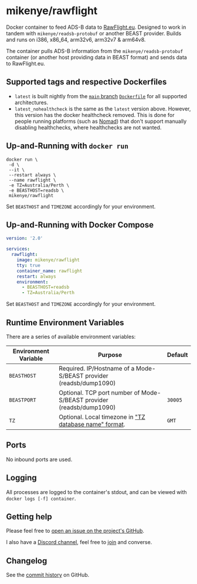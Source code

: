 # mikenye/rawflight

Docker container to feed ADS-B data to [RawFlight.eu](https://rawflight.eu). Designed to work in tandem with `mikenye/readsb-protobuf` or another BEAST provider. Builds and runs on i386, x86_64, arm32v6, arm32v7 & arm64v8.

The container pulls ADS-B information from the `mikenye/readsb-protobuf` container (or another host providing data in BEAST format) and sends data to RawFlight.eu.

## Supported tags and respective Dockerfiles

* `latest` is built nightly from the [`main` branch](https://github.com/mikenye/docker-rawflight/tree/main) [`Dockerfile`](https://github.com/mikenye/docker-rawflight/blob/main/Dockerfile) for all supported architectures.
* `latest_nohealthcheck` is the same as the `latest` version above. However, this version has the docker healthcheck removed. This is done for people running platforms (such as [Nomad](https://www.nomadproject.io)) that don't support manually disabling healthchecks, where healthchecks are not wanted.

## Up-and-Running with `docker run`

```shell
docker run \
 -d \
 --it \
 --restart always \
 --name rawflight \
 -e TZ=Australia/Perth \
 -e BEASTHOST=readsb \
 mikenye/rawflight
```

Set `BEASTHOST` and `TIMEZONE` accordingly for your environment.

## Up-and-Running with Docker Compose

```yaml
version: '2.0'

services:
  rawflight:
    image: mikenye/rawflight
    tty: true
    container_name: rawflight
    restart: always
    environment:
      - BEASTHOST=readsb
      - TZ=Australia/Perth
```

Set `BEASTHOST` and `TIMEZONE` accordingly for your environment.

## Runtime Environment Variables

There are a series of available environment variables:

| Environment Variable | Purpose                                                                  | Default |
| -------------------- | ------------------------------------------------------------------------ | ------- |
| `BEASTHOST`          | Required. IP/Hostname of a Mode-S/BEAST provider (readsb/dump1090)       |         |
| `BEASTPORT`          | Optional. TCP port number of Mode-S/BEAST provider (readsb/dump1090)     | `30005` |
| `TZ`                 | Optional. Local timezone in ["TZ database name" format](<https://en.wikipedia.org/wiki/List_of_tz_database_time_zones>). | `GMT` |

## Ports

No inbound ports are used.

## Logging

All processes are logged to the container's stdout, and can be viewed with `docker logs [-f] container`.

## Getting help

Please feel free to [open an issue on the project's GitHub](https://github.com/mikenye/docker-rawflight/issues).

I also have a [Discord channel](https://discord.gg/sTf9uYF), feel free to [join](https://discord.gg/sTf9uYF) and converse.

## Changelog

See the [commit history](https://github.com/mikenye/docker-rawflight/commits/main) on GitHub.

